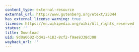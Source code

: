 ```yaml
---
content_type: external-resource
external_url: http://www.gutenberg.org/etext/25344
has_external_license_warning: true
license: https://en.wikipedia.org/wiki/All_rights_reserved
status: ''
title: Download
uid: 9d0a0602-bd41-4183-8cf2-f9ae9338d308
wayback_url: ''
---
```

